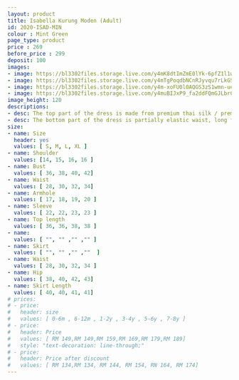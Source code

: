 ```yaml
---
layout: product
title: Isabella Kurung Moden (Adult)
id: 2020-ISAD-MIN
colour : Mint Green
page_type: product
price : 269
before_price : 299
deposit: 100
images:
- image: https://bl3302files.storage.live.com/y4mK8dtImZmE0lYk-6pfZ1l1wHOBynxwUxCCGqU46b2HaJYHx7j-Y8lp9KETxzQeINKVWV1fwFnxe6Kz7KtUZSRTltizwO3vE4UrmdTqsFiFT9WKhH5psJSMKnndwJtXykT4Qafqh8b3iaG7i17mvQ9jRgVGyV4-mwfzshsIfFibZ63mJcDGRB-afTpma5Zovhm?width=819&height=1024&cropmode=none
- image: https://bl3302files.storage.live.com/y4mTgPoqdbNCnRJyvqu7rLkGSdGJUhrMOhiXhfCleNr1_EF8BGpYPltQ04-1WUFnp_HsS5CYaXhBfimxNUrBG6oJp9ONj1-dZSMP9R4Clh6wtQCZZ02tqVDDsSVCWrYH6n2y8rhHS8FYfa_VxVtzRwCjQrBSYdQMEPdDT5NrcQCkmDSbpa9R0t7TTR5dudo22wo?width=819&height=1024&cropmode=none
- image: https://bl3302files.storage.live.com/y4m-xoFU0l0AQGS3zS1wmn-ueau9528qaSz9Gat4S3HdCrnIULKoAHUF3k6VIUW1m9P4YPDy-39jnXakYeVwDQRArbBFASsiFeHbG8xzIFcNnXjitLwvH9MGhWraH6VAKO60BlJ5MQ6T2ZfEKHDrDWyPi5Ulrerjnn7uuxZptilaZ1tqfdfDAcUwCcfFxAc-gls?width=819&height=1024&cropmode=none
- image: https://bl3302files.storage.live.com/y4muBIJxP9_fa2ddFQmGJLbrCD0MTkJIF6MFY5ntna1D_JZPnobC_n1TJ_lNicdJvNJKg_Og3niz7RHluOZS2hzdeyoJF4mFeIhnK-Ir0zit4QfrdXBgvLmU2N6k_hkSmuagbKDKvbVMgFbr0GfpIvNRZAIf7J3x54zTs7vKQsR9pLHOohuUwU8mlfrTtxW7Qf4?width=1024&height=1024&cropmode=none
image_height: 120
descriptions:
- desc: The top part of the dress is made from premium thai silk / premium german cotton. The design is round neck with zip at the back. Border lace with exclusive beads
- desc: The bottom part of the dress is partially elastic waist, long folded skirt.
size:
- name: Size
  header: yes
  values: [ S, M, L, XL ]
- name: Shoulder
  values: [14, 15, 16, 16 ]
- name: Bust
  values: [ 36, 38, 40, 42]
- name: Waist
  values: [ 28, 30, 32, 34]
- name: Armhole
  values: [ 17, 18, 19, 20 ]
- name: Sleeve
  values: [ 22, 22, 23, 23 ]
- name: Top length
  values: [ 36, 36, 38, 38 ]
- name: 
  values: [ "", "" ,"" ,"" ]
- name: Skirt
  values: [ "", "" ,"" ,""  ]
- name: Waist
  values: [ 28, 30, 32, 34 ]
- name: Hip
  values: [ 38, 40, 42, 43]
- name: Skirt Length
  values: [ 40, 40, 41, 41]
# prices:
# - price:
#   header: size
#   values: [ 0-6m , 6-12m , 1-2y , 3-4y , 5-6y , 7-8y ]
# - price:
#   header: Price
#   values: [ RM 149,RM 149,RM 159,RM 169,RM 179,RM 189]
#   style: "text-decoration: line-through;"
# - price:
#   header: Price after discount
#   values: [ RM 134,RM 134, RM 144, RM 154, RN 164, RM 174]
---
```


  
